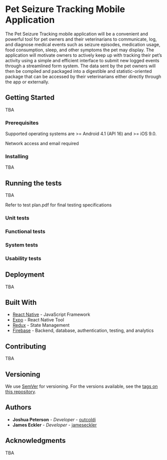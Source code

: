 # Pet Seizure Tracking Mobile Application

The Pet Seizure Tracking mobile application will be a convenient and powerful tool for pet owners and their veterinarians to communicate, log, and diagnose medical events such as seizure episodes, medication usage, food consumption, sleep, and other symptoms the pet may display.
The application will motivate owners to actively keep up with tracking their pet’s activity using a simple and efficient interface to submit new logged events through a streamlined form system. The data sent by the pet owners will then be compiled and packaged into a digestible and statistic-oriented package that can be accessed by their veterinarians either directly through the app or externally.

## Getting Started

TBA

### Prerequisites

Supported operating systems are >= Android 4.1 (API 16) and >= iOS 9.0.

Network access and email required

### Installing

TBA

## Running the tests

TBA

Refer to test plan.pdf for final testing specifications

### Unit tests

### Functional tests

### System tests

### Usability tests

## Deployment

TBA

## Built With

* [React Native](https://facebook.github.io/react-native/) - JavaScript Framework
* [Expo](https://expo.io/) - React Native Tool
* [Redux](https://redux.js.org/) - State Management
* [Firebase](https://firebase.google.com/) - Backend, database, authentication, testing, and analytics

## Contributing

TBA

## Versioning

We use [SemVer](http://semver.org/) for versioning. For the versions available, see the [tags on this repository](https://github.com/your/project/tags). 

## Authors

* **Joshua Peterson** - *Developer* - [outcoldi](https://github.com/outcoldi)
* **James Eckler** - *Developer* - [jameseckler](https://github.com/jameseckler)

## Acknowledgments

TBA

